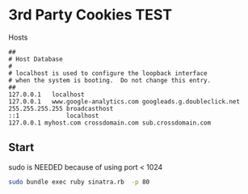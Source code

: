 # 3rd Party Cookies TEST

Hosts

```text
##
# Host Database
#
# localhost is used to configure the loopback interface
# when the system is booting.  Do not change this entry.
##
127.0.0.1	localhost
127.0.0.1	www.google-analytics.com googleads.g.doubleclick.net
255.255.255.255	broadcasthost
::1             localhost
127.0.0.1 myhost.com crossdomain.com sub.crossdomain.com
```

## Start

sudo is NEEDED because of using port < 1024

```bash
sudo bundle exec ruby sinatra.rb  -p 80
```
